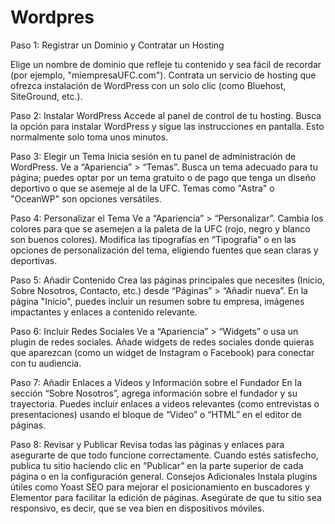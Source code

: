 # Wordpres
Paso 1: Registrar un Dominio y Contratar un Hosting

Elige un nombre de dominio que refleje tu contenido y sea fácil de recordar (por ejemplo, "miempresaUFC.com").
Contrata un servicio de hosting que ofrezca instalación de WordPress con un solo clic (como Bluehost, SiteGround, etc.).


Paso 2: Instalar WordPress
Accede al panel de control de tu hosting.
Busca la opción para instalar WordPress y sigue las instrucciones en pantalla. Esto normalmente solo toma unos minutos.


Paso 3: Elegir un Tema
Inicia sesión en tu panel de administración de WordPress.
Ve a “Apariencia” > “Temas”.
Busca un tema adecuado para tu página; puedes optar por un tema gratuito o de pago que tenga un diseño deportivo o que se asemeje al de la UFC. Temas como "Astra" o "OceanWP" son opciones versátiles.


Paso 4: Personalizar el Tema
Ve a “Apariencia” > “Personalizar”.
Cambia los colores para que se asemejen a la paleta de la UFC (rojo, negro y blanco son buenos colores).
Modifica las tipografías en “Tipografía” o en las opciones de personalización del tema, eligiendo fuentes que sean claras y deportivas.


Paso 5: Añadir Contenido
Crea las páginas principales que necesites (Inicio, Sobre Nosotros, Contacto, etc.) desde “Páginas” > “Añadir nueva”.
En la página "Inicio", puedes incluir un resumen sobre tu empresa, imágenes impactantes y enlaces a contenido relevante.

Paso 6: Incluir Redes Sociales
Ve a “Apariencia” > “Widgets” o usa un plugin de redes sociales.
Añade widgets de redes sociales donde quieras que aparezcan (como un widget de Instagram o Facebook) para conectar con tu audiencia.


Paso 7: Añadir Enlaces a Videos y Información sobre el Fundador
En la sección “Sobre Nosotros”, agrega información sobre el fundador y su trayectoria.
Puedes incluir enlaces a videos relevantes (como entrevistas o presentaciones) usando el bloque de “Video” o “HTML” en el editor de páginas.

Paso 8: Revisar y Publicar
Revisa todas las páginas y enlaces para asegurarte de que todo funcione correctamente.
Cuando estés satisfecho, publica tu sitio haciendo clic en “Publicar” en la parte superior de cada página o en la configuración general.
Consejos Adicionales
Instala plugins útiles como Yoast SEO para mejorar el posicionamiento en buscadores y Elementor para facilitar la edición de páginas.
Asegúrate de que tu sitio sea responsivo, es decir, que se vea bien en dispositivos móviles.
